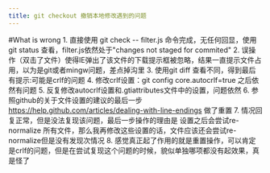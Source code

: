 ```yaml
---
title: git checkout 撤销本地修改遇到的问题
---
```

#What is wrong
	1. 直接使用 git check -- filter.js 命令完成，无任何回显，使用git status 查看，filter.js依然处于"changes not staged for commited"
	2. 误操作（双击了文件）使得IE弹出了该文件的下载提示框被忽略，结果一直提示文件占用，以为是git或者mingw问题，差点掉沟里
	3. 使用git diff 查看不同，得到最后有提示:可能是crlf的问题
	4. 修改crlf设置：git config core.autocrlf=true 之后依然有问题
	5. 反复修改autocrlf设置和.gtiattributes文件中的设置，问题依然
	6. 参照github的关于文件设置的建议的最后一步 https://help.github.com/articles/dealing-with-line-endings 做了重置
	7. 情况回复正常，但是没法复现该问题，最后一步操作的理由是 设置之后会尝试re-normalize 所有文件，那么我再修改这些设置的话，文件应该还会尝试re-normalize但是没有发现次情况
	8. 感觉真正起了作用的就是重置操作，可以肯定是crlf的问题，但是在尝试复现这个问题的时候，貌似单独哪项都没有起效果，真是怪了
	
	
	